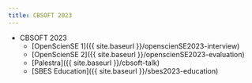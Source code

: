 ```yaml
---
title: CBSOFT 2023
---
```


* CBSOFT 2023
   * [OpenScienSE 1]({{ site.baseurl }}/openscienSE2023-interview)
   * [OpenScienSE 2]({{ site.baseurl }}/openscienSE2023-evaluation)
   * [Palestra]({{ site.baseurl }}/cbsoft-talk)
   * [SBES Education]({{ site.baseurl }}/sbes2023-education)

